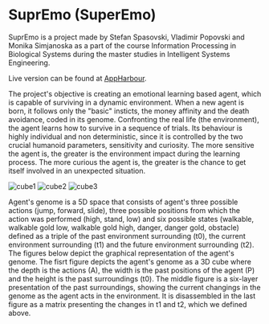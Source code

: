 SuprEmo (SuperEmo)
========



SuprEmo is a project made by Stefan Spasovski, Vladimir Popovski and Monika Simjanoska as a part of the course Information Processing in Biological Systems during the master studies in Intelligent Systems Engineering.

Live version can be found at [AppHarbour](http://superemoservice.apphb.com/).

The project's objective is creating an emotional learning based agent, which is capable of surviving in a dynamic environment. When a new agent is born, it follows only the "basic" insticts, the money affinity and the death avoidance, coded in its genome. Confronting the real life (the environment), the agent learns how to survive in a sequence of trials. Its behaviour is highly individual and non deterministic, since it is controlled by the two crucial humanoid parameters, sensitivity and curiosity. The more sensitive the agent is, the greater is the environment impact during the learning process. The more curious the agent is, the greater is the chance to get itself involved in an unexpected situation.

![cube1](https://raw.github.com/Stefan-S/SuperEmo/master/SuprEmo/Images/cube.PNG)
![cube2](https://raw.github.com/Stefan-S/SuperEmo/master/SuprEmo/Images/cube2.PNG)
![cube3](https://raw.github.com/Stefan-S/SuperEmo/master/SuprEmo/Images/cube3.PNG)

Agent's genome is a 5D space that consists of agent's three possible actions (jump, forward, slide), three possible positions from which the action was performed (high, stand, low) and six possible states (walkable, walkable gold low, walkable gold high, danger, danger gold, obstacle) defined as a triple of the past environment surrounding (t0), the current environment surrounding (t1) and the future environment surrounding (t2). The figures below depict the graphical representation of the agent's genome. The fisrt figure depicts the agent's genome as a 3D cube where the depth is the actions (A), the width is the past positions of the agent (P) and the height is the past surroundings (t0). The middle figure is a six-layer presentation of the past surroundings, showing the current changings in the genome as the agent acts in the environment. It is disassembled in the last figure as a matrix presenting the changes in t1 and t2, which we defined above.


